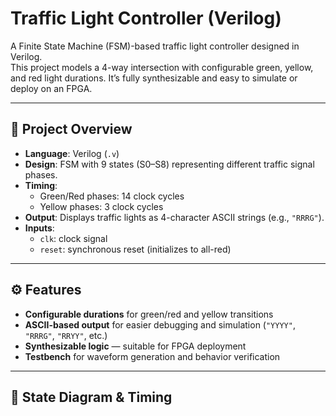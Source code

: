# Traffic Light Controller (Verilog)

A Finite State Machine (FSM)-based traffic light controller designed in Verilog.  
This project models a 4-way intersection with configurable green, yellow, and red light durations. It’s fully synthesizable and easy to simulate or deploy on an FPGA.

---

## 📌 Project Overview

- **Language**: Verilog (`.v`)
- **Design**: FSM with 9 states (S0–S8) representing different traffic signal phases.
- **Timing**:
  - Green/Red phases: 14 clock cycles
  - Yellow phases: 3 clock cycles
- **Output**: Displays traffic lights as 4-character ASCII strings (e.g., `"RRRG"`).
- **Inputs**:
  - `clk`: clock signal
  - `reset`: synchronous reset (initializes to all-red)

---

## ⚙️ Features

- **Configurable durations** for green/red and yellow transitions
- **ASCII-based output** for easier debugging and simulation (`"YYYY"`, `"RRRG"`, `"RRYY"`, etc.)
- **Synthesizable logic** — suitable for FPGA deployment
- **Testbench** for waveform generation and behavior verification

---

## 🧠 State Diagram & Timing

